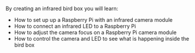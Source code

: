 By creating an infrared bird box you will learn:

- How to set up up a Raspberry Pi with an infrared camera module
- How to connect an infrared LED to a Raspberry Pi
- How to adjust the camera focus on a Raspberry Pi camera module
- How to control the camera and LED to see what is happening inside the bird box
